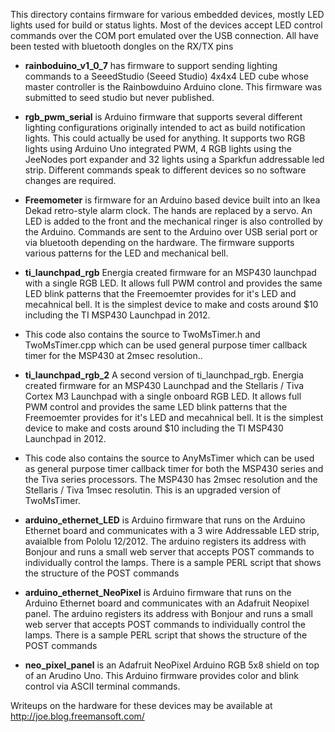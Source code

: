 This directory contains firmware for various embedded devices, mostly LED lights used for build or status lights. Most of the devices accept LED control commands over the COM port emulated over the USB connection.  All have been tested with bluetooth dongles on the RX/TX pins

 - **rainboduino_v1_0_7** has firmware to support sending lighting commands to a SeeedStudio (Seeed Studio) 4x4x4 LED cube whose master controller is the Rainbowduino Arduino clone.  This firmware was submitted to seed studio but never published.  
 
 - **rgb_pwm_serial** is Arduino firmware that supports several different lighting configurations originally intended to act as build notification lights. This could actually be used for anything.  It supports two RGB lights using Arduino Uno integrated PWM, 4 RGB lights using the JeeNodes port expander and 32 lights using a Sparkfun addressable led strip. Different commands speak to different devices so no software changes are required.
 
 - **Freemometer** is firmware for an Arduino based device built into an Ikea Dekad retro-style alarm clock. The hands are replaced by a servo.  An LED is added to the front and the mechanical ringer is also controlled by the Arduino.  Commands are sent to the Arduino over USB serial port or via bluetooth depending on the hardware. The firmware supports various patterns for the LED and mechanical bell.

 - **ti_launchpad_rgb** Energia created firmware for an MSP430 launchpad with a single RGB LED.  It allows full PWM control and provides the same LED blink patterns that the Freemoemter provides for it's LED and mecahnical bell. It is the simplest device to make and costs around $10 including the TI MSP430 Launchpad in 2012.
 
  - This code also contains the source to TwoMsTimer.h and TwoMsTimer.cpp which can be used general purpose timer callback timer for the MSP430 at 2msec resolution..

 - **ti_launchpad_rgb_2** A second version of ti_launchpad_rgb. Energia created firmware for an MSP430 Launchpad and the Stellaris / Tiva Cortex M3 Launchpad  with a single onboard RGB LED.  It allows full PWM control and provides the same LED blink patterns that the Freemoemter provides for it's LED and mecahnical bell. It is the simplest device to make and costs around $10 including the TI MSP430 Launchpad in 2012.

  - This code also contains the source to AnyMsTimer which can be used as general purpose timer callback timer for both the MSP430 series and the Tiva series processors.  The MSP430 has 2msec resolution and the Stellaris / Tiva 1msec resolutin. This is an upgraded version of TwoMsTimer.

 - **arduino_ethernet_LED** is Arduino firmware that runs on the Arduino Ethernet board and communicates with a 3 wire Addressable LED strip,
   avaialble from Pololu 12/2012.  The arduino registers its address
   with Bonjour and runs a small web server that accepts POST commands
   to individually control the lamps. There is a sample PERL script that
   shows the structure of the POST commands

 - **arduino_ethernet_NeoPixel** is Arduino firmware that runs on the Arduino Ethernet board and communicates with an Adafruit Neopixel panel.  The arduino registers its address
   with Bonjour and runs a small web server that accepts POST commands
   to individually control the lamps. There is a sample PERL script that
   shows the structure of the POST commands

 - **neo_pixel_panel** is an Adafruit NeoPixel Arduino RGB 5x8 shield on top of an Arudino Uno. This Arduino firmware provides color and blink control via ASCII terminal commands.

Writeups on the hardware for these devices may be available at http://joe.blog.freemansoft.com/